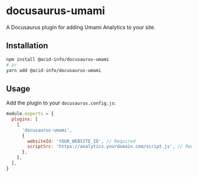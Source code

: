 # docusaurus-umami

A Docusaurus plugin for adding Umami Analytics to your site.

## Installation

```bash
npm install @acid-info/docusaurus-umami
# or
yarn add @acid-info/docusaurus-umami
```

## Usage

Add the plugin to your `docusaurus.config.js`:

```js
module.exports = {
  plugins: [
    [
      'docusaurus-umami',
      {
        websiteId: 'YOUR_WEBSITE_ID', // Required
        scriptSrc: 'https://analytics.yourdomain.com/script.js', // Required
      },
    ],
  ],
}
```
